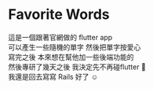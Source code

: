 # Favorite Words

這是一個跟著官網做的 flutter app  
可以產生一些隨機的單字 然後把單字按愛心      
寫完之後 本來想在幫他加一些後端功能的     
然後專研了幾天之後 我決定先不再碰flutter 🥶       
我還是回去寫寫 Rails 好了 ☺️



